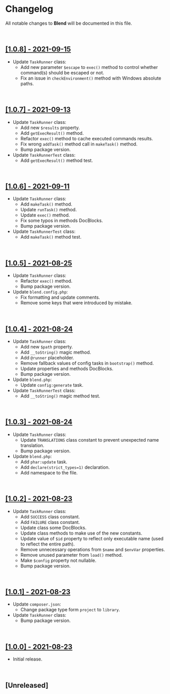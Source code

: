 # Changelog

All notable changes to **Blend** will be documented in this file.

<br />

## [[1.0.8] - 2021-09-15](https://github.com/MarwanAlsoltany/blend/compare/v1.0.7...v1.0.8)
- Update `TaskRunner` class:
    - Add new parameter `$escape` to `exec()` method to control whether command(s) should be escaped or not.
    - Fix an issue in `checkEnvironment()` method with Windows absolute paths.

<br />

## [[1.0.7] - 2021-09-13](https://github.com/MarwanAlsoltany/blend/compare/v1.0.6...v1.0.7)
- Update `TaskRunner` class:
    * Add new `$results` property.
    * Add `getExecResult()` method.
    * Refactor `exec()` method to cache executed commands results.
    - Fix wrong `addTask()` method call in `makeTask()` method.
    - Bump package version.
- Update `TaskRunnerTest` class:
    - Add `getExecResult()` method test.

<br />

## [[1.0.6] - 2021-09-11](https://github.com/MarwanAlsoltany/blend/compare/v1.0.5...v1.0.6)
- Update `TaskRunner` class:
    - Add `makeTask()` method.
    - Update `runTask()` method.
    - Update `exec()` method.
    - Fix some typos in methods DocBlocks.
    - Bump package version.
- Update `TaskRunnerTest` class:
    - Add `makeTask()` method test.

<br />

## [[1.0.5] - 2021-08-25](https://github.com/MarwanAlsoltany/blend/compare/v1.0.4...v1.0.5)
- Update `TaskRunner` class:
    - Refactor `exec()` method.
    - Bump package version.
- Update `blend.config.php`:
    - Fix formatting and update comments.
    - Remove some keys that were introduced by mistake.

<br />

## [[1.0.4] - 2021-08-24](https://github.com/MarwanAlsoltany/blend/compare/v1.0.3...v1.0.4)
- Update `TaskRunner` class:
    - Add new `$path` property.
    - Add `__toString()` magic method.
    - Add `@runner` placeholder.
    - Remove fallback values of config tasks in `bootstrap()` method.
    - Update properties and methods DocBlocks.
    - Bump package version.
- Update `blend.php`:
    - Update `config:generate` task.
- Update `TaskRunnerTest` class:
    - Add `__toString()` magic method test.

<br />

## [[1.0.3] - 2021-08-24](https://github.com/MarwanAlsoltany/blend/compare/v1.0.2...v1.0.3)
- Update `TaskRunner` class:
    - Update `TRANSLATIONS` class constant to prevent unexpected name translation.
    - Bump package version.
- Update `blend.php`:
    - Add `phar:update` task.
    - Add `declare(strict_types=1)` declaration.
    - Add namespace to the file.

<br />

## [[1.0.2] - 2021-08-23](https://github.com/MarwanAlsoltany/blend/compare/v1.0.1...v1.0.2)
- Update `TaskRunner` class:
    - Add `SUCCESS` class constant.
    - Add `FAILURE` class constant.
    - Update class some DocBlocks.
    - Update class methods to make use of the new constants.
    - Update value of `$id` property to reflect only executable name (used to reflect the entire path).
    - Remove unnecessary operations from `$name` and `$envVar` properties.
    - Remove unused parameter from `load()` method.
    - Make `$config` property not nullable.
    - Bump package version.

<br />

## [[1.0.1] - 2021-08-23](https://github.com/MarwanAlsoltany/blend/compare/v1.0.0...v1.0.1)
- Update `composer.json`:
    - Change package type form `project` to `library`.
- Update `TaskRunner` class:
    - Bump package version.

<br />

## [[1.0.0] - 2021-08-23](https://github.com/MarwanAlsoltany/blend/commits/v1.0.0)
- Initial release.

<br />

## [Unreleased]

<br />
